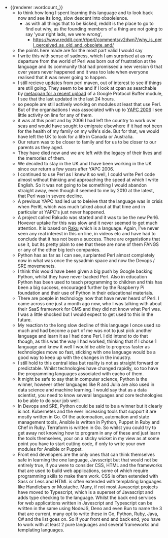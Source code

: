 - {{renderer :wordcount_}}
	- to think how long I spent learning this language and to look back now and see its long, slow descent into obsolelence.
	  - as with all things that to be kicked, reddit is the place to go to find out why, as the founding members of a thing are not going to say 'your right lads, we were wrong', 
	  	- https://www.reddit.com/r/perl/comments/v2dwn7/why_is_perl_perceived_as_old_and_obsolete_and/
	- the points here made are for the most part valid I would say
	- I write this with sense of sadness, which I am surprised at as my departure from the world of Perl was born out of frustration at the language and its community that had promissed a new version 6 that over years never happened and it was too late when everyone realised that it was never going to happen. 
	- I still recieve updates from perl maven, out of interest to see if things are still going. They seem to be and if I look at cpan as searchable by [metacpan for a recent upload](https://metacpan.org/release/MBARBON/Google-ProtocolBuffers-Dynamic-0.42_04) of a Google Protocol Buffer module, I see that the last updated in the last 24 hours.
	- so people are still actively working on modules at least that use Perl. But of the organisations I was associated with up to [YAPC 2006](http://www.yapceurope.org/2006/user/item/1.html) I see little activity on line for any of them.
	- it was at this point and by 2006 I had left the country to work over seas and would have sought to emigrate elsewhere if it had not been for the health of my family on my wife's side. But for that, we would have left the UK to look for a life in Canada or Australia.
	- Our return was to be closer to family and for us to be closer to our parents as they aged. 
	- They have died now and we are left with the legacy of their lives and the memories of them.
	- We decided to stay in the UK and I have been working in the UK since our return a few years after YAPC 2006.
	- I continued to use Perl as I knew it so well, I could write Perl code almost without thinking and approaching the speed at which I write English. So it was not going to be something I would abandon straight away, even though it seemed to me by 2010 at the latest, that Perl was in severe decline.
	- A previous YAPC had led us to beleive that the language was in crisis when Perl6, which was much talked about at that time and in particular at YAPC's just never happened. 
	- A project called Rakudo was started and it was to be the new Perl6. Hovever uptake for this was slow and it never seemed to get much attention. It is based on [Raku](https://raku.org/) which is a language. Again, I've never seen any real interest in this on line, in videos etc and have had to conclude that it has not been a success. There are organistions that use it, but its pretty plain to see that these are none of them FANGS or any of the other big tech companies.
	- Python has as far as I can see, surplanted Perl almost completely now in what was once the sysadmin space and now the Devops / SRE movemenets.
	- I think this would have been given a big push by Google backing Python, whilst they have never backed Perl. Also in education Python has been used to teach programming to children and this has been a big success, encouraged further by the Raspberry Pi foundation and their use of Python in their educational materials.
	- There are poeple in technology now that have never heard of Perl. I came across one just a month ago now, who I was talking with about their SaaS framework for CMS and they did not know what Perl was. I was a little shocked but I would expect to get used to this in the future.
	- My reaction to the long slow decline of this language I once used so much and had become a part of me was not to just pick another language and learn it as I had done Perl. I did intend to do that though, as this was the way I had worked, thinking that if I chose 1 language and knew it well I would be able to progress faster as technologies move so fast, sticking with one language would be a good way to keep up with the changes in the industry.
	- I still hold to this central idea but reality is not as straight forward or predictable. Whilst technologies have changed rapidly, so too have the programming languages associated with eacho of them. 
	- It might be safe to say that in computer science, Python is the winner, however other languages like R and Julia are also used in data science and machine learning. I would say that as a data scientist, you need to know several languages and core technologies to be able to do your job well.
	- In Devops and SRE, Python could be said to be a winner but it clearly is not. Kubernetes and the ever increasing tools that support it are mostly written in Go. Of the automoation, automation and state management tools, Ansible is written in Python, Puppet in Ruby and Chef in Ruby. Terraform is written in Go. So whilst you could try to get away not knowing how to program in any of these and just learn the tools themselves, your on a sticky wicket in my view as at some point you have to start cutting code, if only to write your own modules for Ansible or Puppet.
	- Front end developers are the only ones that can think themselves safe in learning the one language, Javsscript but that would not be entirely true, if you were to consider CSS, HTML and the frameworks that are used to build web applications, some of which require programming skills to make them work. CSS is often extended with Sass or Less and HTML is often extended with templating languages like Handlebars or Mustache. Many, if not most Javascript projects have moved to Typescript, which is a superset of Javascript and adds type checking to the language. Whilst the back end services for web applications written in Javescript and Typescript can be written in the same using NodeJS, Deno and even Bun to name the 3 that are current, many opt to write these in Go, Python, Ruby, Java, C# and the list goes on. So if your front end and back end, you have to work with at least 2 pure languages and several frameworks and templating languages.
	